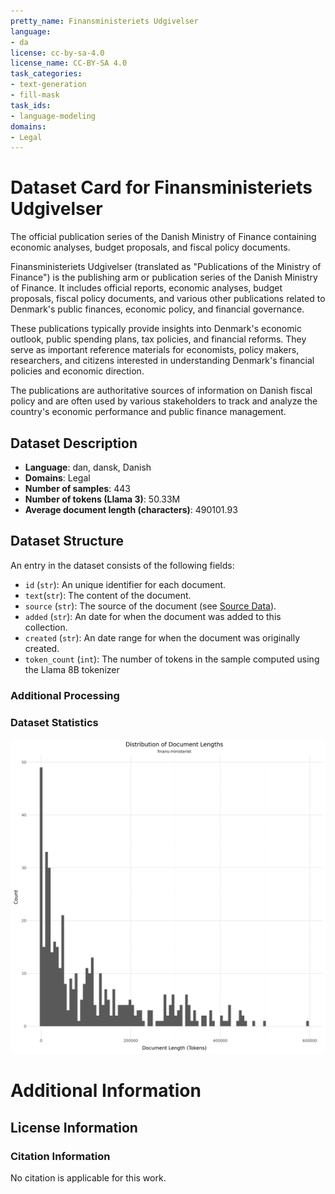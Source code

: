 ```yaml
---
pretty_name: Finansministeriets Udgivelser
language:
- da
license: cc-by-sa-4.0
license_name: CC-BY-SA 4.0
task_categories:
- text-generation
- fill-mask
task_ids:
- language-modeling
domains:
- Legal
---
```


# Dataset Card for Finansministeriets Udgivelser

<!-- START-SHORT DESCRIPTION -->
The official publication series of the Danish Ministry of Finance containing economic analyses, budget proposals, and fiscal policy documents.
<!-- END-SHORT DESCRIPTION -->

Finansministeriets Udgivelser (translated as "Publications of the Ministry of Finance") is the publishing arm or publication series of the Danish Ministry of Finance. It includes official reports, economic analyses, budget proposals, fiscal policy documents, and various other publications related to Denmark's public finances, economic policy, and financial governance.

These publications typically provide insights into Denmark's economic outlook, public spending plans, tax policies, and financial reforms. They serve as important reference materials for economists, policy makers, researchers, and citizens interested in understanding Denmark's financial policies and economic direction.

The publications are authoritative sources of information on Danish fiscal policy and are often used by various stakeholders to track and analyze the country's economic performance and public finance management.




## Dataset Description

<!-- START-DESC-STATS -->
- **Language**: dan, dansk, Danish
- **Domains**: Legal
- **Number of samples**: 443
- **Number of tokens (Llama 3)**: 50.33M
- **Average document length (characters)**: 490101.93
<!-- END-DESC-STATS -->


## Dataset Structure
An entry in the dataset consists of the following fields:

- `id` (`str`): An unique identifier for each document.
- `text`(`str`): The content of the document.
- `source` (`str`): The source of the document (see [Source Data](#source-data)).
- `added` (`str`): An date for when the document was added to this collection.
- `created` (`str`): An date range for when the document was originally created.
- `token_count` (`int`): The number of tokens in the sample computed using the Llama 8B tokenizer


### Additional Processing


### Dataset Statistics

<!-- START-DATASET PLOTS -->
<p align="center">
<img src="./images/dist_document_length.png" width="600" style="margin-right: 10px;" />
</p>
<!-- END-DATASET PLOTS -->


# Additional Information

## License Information


### Citation Information

No citation is applicable for this work.
